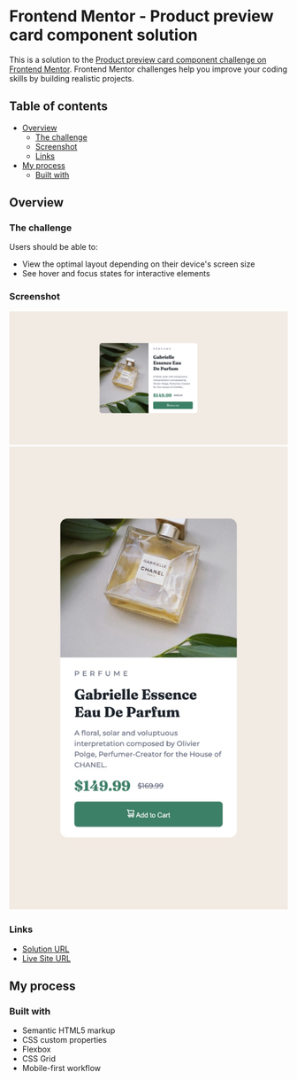 # Frontend Mentor - Product preview card component solution

This is a solution to the [Product preview card component challenge on Frontend Mentor](https://www.frontendmentor.io/challenges/product-preview-card-component-GO7UmttRfa). Frontend Mentor challenges help you improve your coding skills by building realistic projects.

## Table of contents

-   [Overview](#overview)
    -   [The challenge](#the-challenge)
    -   [Screenshot](#screenshot)
    -   [Links](#links)
-   [My process](#my-process)
    -   [Built with](#built-with)

## Overview

### The challenge

Users should be able to:

-   View the optimal layout depending on their device's screen size
-   See hover and focus states for interactive elements

### Screenshot

![desktop](./screenshot_desktop.jpeg)
![mobile](./screenshot_mobile.jpeg)

### Links

-   [Solution URL](https://github.com/Mickey1992/frontend-mentor-product-preview-card-component)
-   [Live Site URL](https://mickey1992.github.io/frontend-mentor-product-preview-card-component/)

## My process

### Built with

-   Semantic HTML5 markup
-   CSS custom properties
-   Flexbox
-   CSS Grid
-   Mobile-first workflow
